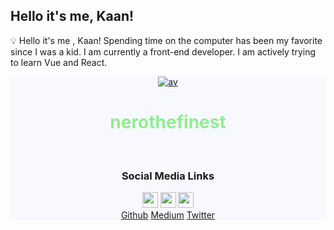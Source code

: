 
<h2>Hello it's me, Kaan!</h2>
<p>💡 Hello it's me , Kaan! Spending time on the computer has been my favorite since I was a kid. I am currently a front-end developer. I am actively trying to learn Vue and React.</p>

<div align="Center" style="background-color:ghostwhite;">
<a href="https://imgbb.com/"><img src="https://i.ibb.co/JxXzcsN/av.png" alt="av" border="0"></a><br>
<h1 align="center" style="color:lightgreen">nerothefinest</h1><br>
<h3>Social Media Links</h3>
<p><img src="https://github.githubassets.com/images/modules/logos_page/GitHub-Mark.png" alt="av" border="0" width="25" height="25">
  <img src="https://seeklogo.com/images/M/medium-logo-93CDCF6451-seeklogo.com.png" alt="av" border="0" width="25" height="25">
  <img src="https://upload.wikimedia.org/wikipedia/commons/thumb/4/4f/Twitter-logo.svg/2491px-Twitter-logo.svg.png" alt="av" border="0" width="25" height="25">
  <br><a href="https://www.github.com/nerothefinest">Github</a> <a href="https://kaanyarardev.medium.com">Medium</a> <a href="https://www.twitter.com/nerothefinest">Twitter</a></p>

